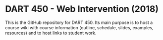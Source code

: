 # DART 450 - Web Intervention (2018)

This is the GitHub repository for DART 450. Its main purpose is to host a course wiki with course information (outline, schedule, slides, examples, resources) and to host links to student work.
